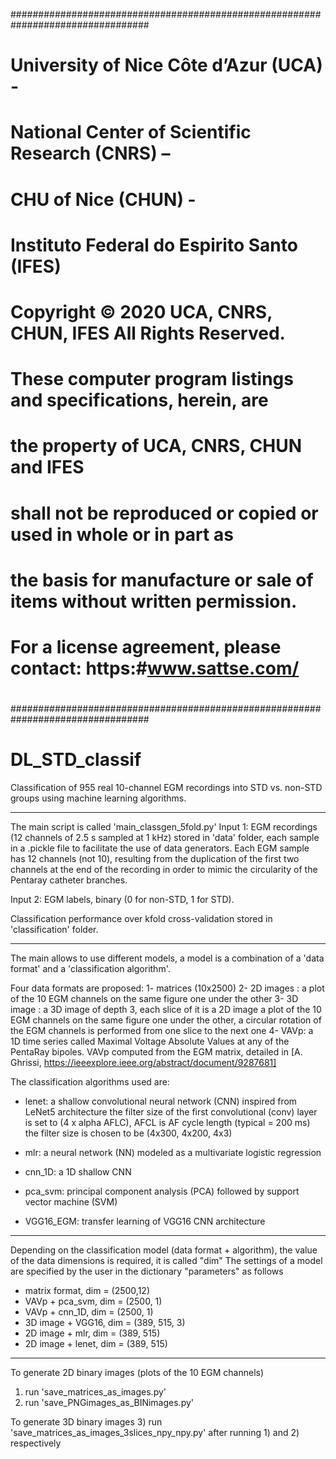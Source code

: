 #################################################################################
#
#               University of Nice Côte d’Azur (UCA) -
#               National Center of Scientific Research (CNRS) –
#               CHU of Nice (CHUN) -
#               Instituto Federal do Espirito Santo (IFES)
#              Copyright © 2020 UCA, CNRS, CHUN, IFES  All Rights Reserved.
#
#     These computer program listings and specifications, herein, are
#     the property of UCA, CNRS, CHUN and IFES  
#     shall not be reproduced or copied or used in whole or in part as
#     the basis for manufacture or sale of items without written permission.
#     For a license agreement, please contact: https:#www.sattse.com/  
#
#################################################################################

# DL_STD_classif
Classification of 955 real 10-channel EGM recordings into STD vs. non-STD groups using machine learning algorithms.
____________________________________________________________________________________________

The main script is called 'main_classgen_5fold.py'
Input 1: EGM recordings (12 channels of 2.5 s sampled at 1 kHz) stored in 'data' folder, each sample in a .pickle file to facilitate the use of data generators.
Each EGM sample has 12 channels (not 10), resulting from the duplication of the first two channels at the end of the recording in order to mimic the circularity of the Pentaray catheter branches. 

Input 2: EGM labels, binary (0 for non-STD, 1 for STD).

Classification performance over kfold cross-validation stored in 'classification' folder.
____________________________________________________________________________________________

The main allows to use different models, a model is a combination of a 'data format' and a 'classification algorithm'.

Four data formats are proposed: 
1- matrices (10x2500)
2- 2D images : a plot of the 10 EGM channels on the same figure one under the other
3- 3D image : a 3D image of depth 3, each slice of it is a 2D image a plot of the 10 EGM channels on the same figure one under the other, a circular rotation of the EGM channels 
is performed from one slice to the next one
4- VAVp: a 1D time series called Maximal Voltage Absolute Values at any of the PentaRay bipoles. VAVp computed from the EGM matrix, detailed in [A. Ghrissi, https://ieeexplore.ieee.org/abstract/document/9287681] 

The classification algorithms used are: 
- lenet: a shallow convolutional neural network (CNN) inspired from LeNet5 architecture
         the filter size of the first convolutional (conv) layer is set to (4 x alpha AFLC), AFCL is AF cycle length (typical = 200 ms)
 	 the filter size is chosen to be (4x300, 4x200, 4x3)

- mlr: a neural network (NN) modeled as a multivariate logistic regression
- cnn_1D: a 1D shallow CNN
- pca_svm: principal component analysis (PCA) followed by support vector machine (SVM) 
- VGG16_EGM: transfer learning of VGG16 CNN architecture

___________________________________________________________________________________________

Depending on the classification model (data format + algorithm), the value of the data dimensions is required, it is called "dim"
The settings of a model are specified by the user in the dictionary "parameters" as follows

- matrix format, dim = (2500,12)
- VAVp + pca_svm, dim = (2500, 1)
- VAVp + cnn_1D, dim = (2500, 1)
- 3D image + VGG16, dim = (389, 515, 3)
- 2D image + mlr, dim = (389, 515)
- 2D image + lenet, dim = (389, 515)

_______________________________________________________________________________________________

To generate 2D binary images (plots of the 10 EGM channels)
1) run 'save_matrices_as_images.py' 
2) run 'save_PNGimages_as_BINimages.py'

To generate 3D binary images 
3) run 'save_matrices_as_images_3slices_npy_npy.py' after running 1) and 2) respectively 


